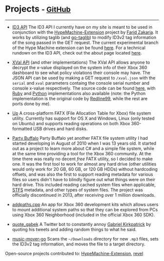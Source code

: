 Projects <small> - <a href="https://github.com/landaire">GitHub</a></small>
========
* * *

- [ID3 API](id3/about)
The ID3 API I currently have on my site is meant to be used in conjunction with the [HypeMachine-Extension](https://github.com/fzakaria/HypeMachine-Extension) project by [Farid Zakaria](http://fzakaria.com). It works by utilizing taglib (and [go-taglib](https://github.com/landaire/go-taglib)) to modify ID3v2 tag information of the song passed in the GET request. The current experimental branch of the Hype Machine extension can be found [here](https://github.com/landaire/HypeMachine-Extension/tree/experimental). For a technical rundown on the ID3 API, check out the about page located [here](id3/about).

- [XVal API](xval) (and other implementations)
The XVal API allows anyone to decrypt the x-value displayed on the system info of their Xbox 360 dashboard to see what policy violations their console may have. The JSON API can be used by making a GET request to `/xval.json` with the `serial` and `xval` parameters containg the console serial number and console x-value respectively. The source code can be found [here](https://gist.github.com/landaire/5972627), with [Ruby](https://gist.github.com/landaire/3161073) and [Python](https://gist.github.com/landaire/2669789) implementations also available (note: the Python implementation is the original code by [Redline99](http://www.xboxhacker.org/index.php?topic=16401.0), while the rest are ports done by me).


- [Up](https://github.com/landaire/Up)
A cross-platform FATX (File Allocation Table for Xbox) file system utility. Currently has support for OS X and Windows, Linux (only tested on Ubuntu) and supports reading operations on both Xbox 360-formatted USB drives and hard disks.


- [Party Buffalo](https://code.google.com/p/party-buffalo)
Party Buffalo yet another FATX file system utility I had started developing in August of 2010 when I was 13 years old. It started out as a project to learn more about C# and a simple file system, while at the same time providing a tool for the Xbox 360 community. At the time there was really no decent *free* FATX utility, so I decided to make one. It was the first tool to work for almost any hard drive (other utilities would only work for 20 GB, 60 GB, or 120 GB HDDs) without hardcoding offsets, and was also the first to support reading metadata for various files so users didn't have to blindly figure out what things were on their hard drive. This included reading cached system files when applicable, [STFS](http://free60.org/STFS) metadata, and other types of system files. The project was officially discontinued in 2013, after receiving over 1 million downloads.

- [addpaths.cpp](https://gist.github.com/landaire/3168270)
An app for Xbox 360 development kits which allows users to mount additional system paths so that they can be explored from PCs using Xbox 360 Neighborhood (included in the official Xbox 360 SDK).

- [quote_gabek](https://github.com/landaire/quote_gabek) A Twitter bot to constantly annoy [Gabriel Kirkpatrick](http://twitter.com/gabe_k) by quoting his tweets and adding random things to what he said.

- [music-mover-go](https://github.com/landaire/music-mover-go)
Scans the `~/Downloads` directory for new `.mp3` files, sets the ID3v2 tag information, and moves the file to a target directory.

Open-source projects contributed to: [HypeMachine-Extension](https://github.com/fzakaria/HypeMachine-Extension), [revel](https://github.com/revel/revel)
